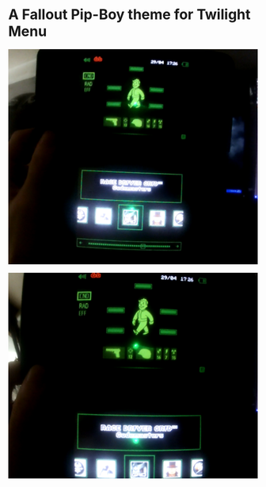 # A Fallout Pip-Boy theme for Twilight Menu

![image](https://github.com/cheval23/twilightmenu_fallout_theme/blob/main/Screenshots/Screenshot_1.png)

![image](https://github.com/cheval23/twilightmenu_fallout_theme/blob/main/Screenshots/Screenshot_2.png)
